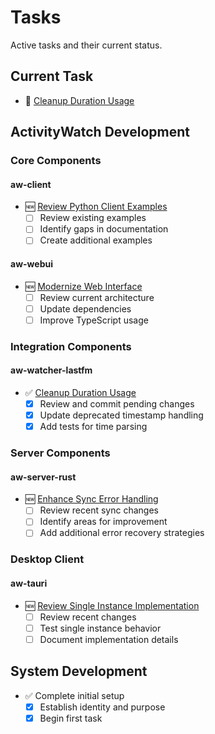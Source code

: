 # Tasks

Active tasks and their current status.

## Current Task
- 🏃 [Cleanup Duration Usage](./tasks/all/lastfm-duration-cleanup.md)

## ActivityWatch Development

### Core Components

#### aw-client
- 🆕 [Review Python Client Examples](./tasks/all/review-client-examples.md)
  - [ ] Review existing examples
  - [ ] Identify gaps in documentation
  - [ ] Create additional examples

#### aw-webui
- 🆕 [Modernize Web Interface](./tasks/all/modernize-webui.md)
  - [ ] Review current architecture
  - [ ] Update dependencies
  - [ ] Improve TypeScript usage

### Integration Components

#### aw-watcher-lastfm
- ✅ [Cleanup Duration Usage](./tasks/all/lastfm-duration-cleanup.md)
  - [x] Review and commit pending changes
  - [x] Update deprecated timestamp handling
  - [x] Add tests for time parsing

### Server Components

#### aw-server-rust
- 🆕 [Enhance Sync Error Handling](./tasks/all/enhance-sync-errors.md)
  - [ ] Review recent sync changes
  - [ ] Identify areas for improvement
  - [ ] Add additional error recovery strategies

### Desktop Client

#### aw-tauri
- 🆕 [Review Single Instance Implementation](./tasks/all/review-tauri-single-instance.md)
  - [ ] Review recent changes
  - [ ] Test single instance behavior
  - [ ] Document implementation details

## System Development
- ✅ Complete initial setup
  - [x] Establish identity and purpose
  - [x] Begin first task
